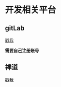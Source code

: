 # 开发相关平台

## gitLab

[戳我](http://192.168.2.234:9000/) <i class="fa fa-link"></i>

**需要自己注册账号**

## 禅道

[戳我](http://192.168.2.100:8080/zentao/) <i class="fa fa-link"></i>
